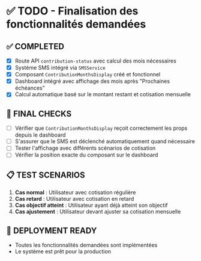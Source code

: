 # ✅ TODO - Finalisation des fonctionnalités demandées

## ✅ COMPLETED
- [x] Route API `contribution-status` avec calcul des mois nécessaires
- [x] Système SMS intégré via `SMSService`
- [x] Composant `ContributionMonthsDisplay` créé et fonctionnel
- [x] Dashboard intégré avec affichage des mois après "Prochaines échéances"
- [x] Calcul automatique basé sur le montant restant et cotisation mensuelle

## 🔧 FINAL CHECKS
- [ ] Vérifier que `ContributionMonthsDisplay` reçoit correctement les props depuis le dashboard
- [ ] S'assurer que le SMS est déclenché automatiquement quand nécessaire
- [ ] Tester l'affichage avec différents scénarios de cotisation
- [ ] Vérifier la position exacte du composant sur le dashboard

## 📋 TEST SCENARIOS
1. **Cas normal** : Utilisateur avec cotisation régulière
2. **Cas retard** : Utilisateur avec cotisation en retard
3. **Cas objectif atteint** : Utilisateur ayant déjà atteint son objectif
4. **Cas ajustement** : Utilisateur devant ajuster sa cotisation mensuelle

## 🚀 DEPLOYMENT READY
- Toutes les fonctionnalités demandées sont implémentées
- Le système est prêt pour la production
